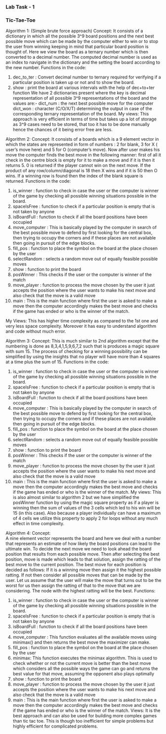 ### Lab Task - 1
### Tic-Tae-Toe

Algorithm 1: (Simple brute force approach)
Concept: 
It consists of a dictionary in which all the possible 3^9 board positions and the next best possible move which can be made by the computer either to win or to stop the user from winning keeping in mind that particular board position is thought of. 
Here we view the board as a ternary number which is then converted to a decimal number. The computed decimal number is used as an index to navigate in the dictionary and the setting the board according to the new number. 
Functions in the code:
1) dec_to_ter : Convert decimal number to ternary required for verifying if a particular position is taken up or not and to show the board.
2) show : print the board at various intervals with the help of dec+to+ter function
We have 2 dictionaries present where the key is decimal representation of all possible 3^9 representations of the board and the values are:-
dict_num : the next best possible move for the computer
dict_won : character (C/O/X/T) determining the output in case of the corresponding ternary representation of the board.
My views: This approach is very efficient in terms of time but takes up a lot of storage as 3^9 cases need to be stored, that too it has to be done manually hence the chances of it being error free are less.

Algorithm 2: 
Concept: 
It consists of a boards which is a 9 element vector in which the states are represented in form of numbers : 2 for blank, 3 for X ( user’s move here) and 5 for O (computer’s move).
Now after user makes his move the computer finds the best move in the following manner: first of all it check in the centre block is empty for it to make a move and if it is then it returns 5. 0 is returned if the player cannot win on the next move. If the product of any row/column/diagonal is 18 then X wins and if it is 50 then O wins. If a winning row is found then the index of the blank square is returned.
Functions in the code:

1) is_winner : function to check in case the user or the computer is winner of the game by checking all possible winning situations possible in the board.
2) spaceIsFree : function to check if a particular position is empty that is not taken by anyone
3) isBoardFull : function to check if all the board positions have been occupied
4) move_computer : This is basically played by the computer in search of the best possible move to defend by first looking for the central box, then trying to occupy the corners and if these places are not available then going in pursuit of the edge blocks.
5) fill_pos : function to place the symbol on the board at the place chosen by the user
6) selectRandom : selects a random move out of equally feasible possible moves
7) show : function to print the board
8) posWinner : This checks if the user or the computer is winner of the match
9) move_player : function to process the move chosen by the user it just accepts the position where the user wants to make his next move and also check that the move is a valid move
10) main : This is the main function where first the user is asked to make a move then the computer accordingly makes the best move and checks if the game has ended or who is the winner of the match.

My Views: 
This has higher time complexity as compared to the 1st one and very less space complexity. Moreover it has easy to understand algorithm and code without much error.

Algorithm 3: 
Concept: 
This is much similar to 2nd algorithm except that the numbering is done as 8,3,4,1,5,9,6,7,2 such that is produces a magic square with sum 15. The process of checking for a winning possibility can be simplified by using the insights that no player will have more than 4 squares at a time plus the sum of 15. 
Functions in the code:
1) is_winner : function to check in case the user or the computer is winner of the game by checking all possible winning situations possible in the board.
2) spaceIsFree : function to check if a particular position is empty that is not taken by anyone
3) isBoardFull : function to check if all the board positions have been occupied
4) move_computer : This is basically played by the computer in search of the best possible move to defend by first looking for the central box, then trying to occupy the corners and if these places are not available then going in pursuit of the edge blocks.
5) fill_pos : function to place the symbol on the board at the place chosen by the user
6) selectRandom : selects a random move out of equally feasible possible moves
7) show : function to print the board
8) posWinner : This checks if the user or the computer is winner of the match
9) move_player : function to process the move chosen by the user it just accepts the position where the user wants to make his next move and also check that the move is a valid move
10) main : This is the main function where first the user is asked to make a move then the computer accordingly makes the best move and checks if the game has ended or who is the winner of the match.
My views:
This is also almost similar to algorithm 2 but we have simplified the posWinner function by using the magic square property as if a player is winning then the sum of values of the 3 cells which led to his win will be 15 (in this case). Also because a player individually can have a maximum of 4 cells we utilize this property to apply 2 for loops without any much effect in time complexity.

Algorithm 4: 
Concept:  
A nine element vector represents the board and here we deal with a number that represents an estimate of how likely the board positions can lead to the ultimate win. To decide the next move we need to look ahead the board position that results from each possible move. Then after selecting the best position, move is made which leads to that solution, assign the ratting of the best move to the current position. The best move for each position is decided as follows: 
If it is a winning move then assign it the highest possible ratting. If not then consider all possible moves that can be made by the user. Let us assume that the user will make the move that turns out to be the worst for us then assign the ratting of that to the move that we are considering. The node with the highest ratting will be the best. 
Functions:
1) is_winner : function to check in case the user or the computer is winner of the game by checking all possible winning situations possible in the board.
2) spaceIsFree : function to check if a particular position is empty that is not taken by anyone
3) isBoardFull : function to check if all the board positions have been occupied
4) move_computer : This function evaluates all the available moves using minimax() and then returns the best move the maximizer can make.
5) fill_pos : function to place the symbol on the board at the place chosen by the user
6) minimax: This function executes the minimax algorithm. This is used to check whether or not the 	current move is better than the best move which considers all the possible ways the game can go and returns the best value for that move, assuming the opponent also 	  	         plays optimally
7) show : function to print the board
8) move_player : function to process the move chosen by the user it just accepts the position where the user wants to make his next move and also check that the move is a valid move
9) main : This is the main function where first the user is asked to make a move then the computer accordingly makes the best move and checks if the game has ended or who is the winner of the match.
Views:
It is the best approach and can also be used for building more complex games than tic tac toe. This is though too inefficient for simple problems but highly efficient for complicated problems.
